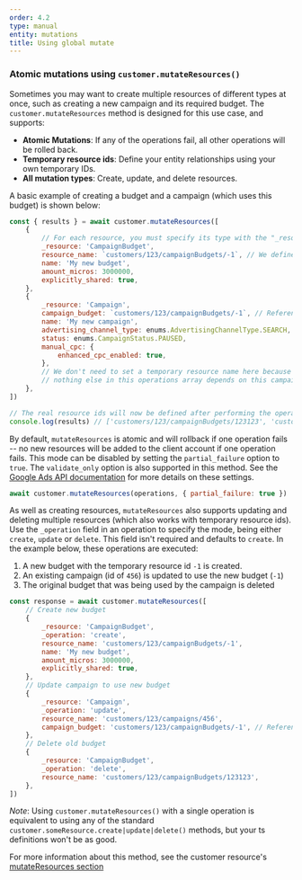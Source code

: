 ```yaml
---
order: 4.2
type: manual
entity: mutations
title: Using global mutate
---
```


### Atomic mutations using `customer.mutateResources()`

Sometimes you may want to create multiple resources of different types at once, such as creating a new campaign and its required budget. The `customer.mutateResources` method is designed for this use case, and supports:

-   **Atomic Mutations**: If any of the operations fail, all other operations will be rolled back.
-   **Temporary resource ids**: Define your entity relationships using your own temporary IDs.
-   **All mutation types**: Create, update, and delete resources.

A basic example of creating a budget and a campaign (which uses this budget) is shown below:

```javascript
const { results } = await customer.mutateResources([
    {
        // For each resource, you must specify its type with the "_resource" key
        _resource: 'CampaignBudget',
        resource_name: `customers/123/campaignBudgets/-1`, // We define the new ID as -1
        name: 'My new budget',
        amount_micros: 3000000,
        explicitly_shared: true,
    },
    {
        _resource: 'Campaign',
        campaign_budget: `customers/123/campaignBudgets/-1`, // Reference to the budget above
        name: 'My new campaign',
        advertising_channel_type: enums.AdvertisingChannelType.SEARCH,
        status: enums.CampaignStatus.PAUSED,
        manual_cpc: {
            enhanced_cpc_enabled: true,
        },
        // We don't need to set a temporary resource name here because
        // nothing else in this operations array depends on this campaign
    },
])

// The real resource ids will now be defined after performing the operation
console.log(results) // ['customers/123/campaignBudgets/123123', 'customers/123/campaigns/321321']
```

By default, `mutateResources` is atomic and will rollback if one operation fails -- no new resources will be added to the client account if one operation fails. This mode can be disabled by setting the `partial_failure` option to `true`. The `validate_only` option is also supported in this method. See the [Google Ads API documentation](https://developers.google.com/google-ads/api/reference/rpc/google.ads.googleads.v1.services#google.ads.googleads.v1.services.MutateGoogleAdsRequest) for more details on these settings.

```javascript
await customer.mutateResources(operations, { partial_failure: true })
```

As well as creating resources, `mutateResources` also supports updating and deleting multiple resources (which also works with temporary resource ids). Use the `_operation` field in an operation to specify the mode, being either `create`, `update` or `delete`. This field isn't required and defaults to `create`. In the example below, these operations are executed:

1. A new budget with the temporary resource id `-1` is created.
2. An existing campaign (id of `456`) is updated to use the new budget (`-1`)
3. The original budget that was being used by the campaign is deleted

```javascript
const response = await customer.mutateResources([
    // Create new budget
    {
        _resource: 'CampaignBudget',
        _operation: 'create',
        resource_name: 'customers/123/campaignBudgets/-1',
        name: 'My new budget',
        amount_micros: 3000000,
        explicitly_shared: true,
    },
    // Update campaign to use new budget
    {
        _resource: 'Campaign',
        _operation: 'update',
        resource_name: 'customers/123/campaigns/456',
        campaign_budget: 'customers/123/campaignBudgets/-1', // Reference to budget above
    },
    // Delete old budget
    {
        _resource: 'CampaignBudget',
        _operation: 'delete',
        resource_name: 'customers/123/campaignBudgets/123123',
    },
])
```

_Note_: Using `customer.mutateResources()` with a single operation is equivalent to using any of the standard `customer.someResource.create|update|delete()` methods, but your ts definitions won't be as good.

For more information about this method, see the customer resource's [mutateResources section](/#mutateResources-customer)
